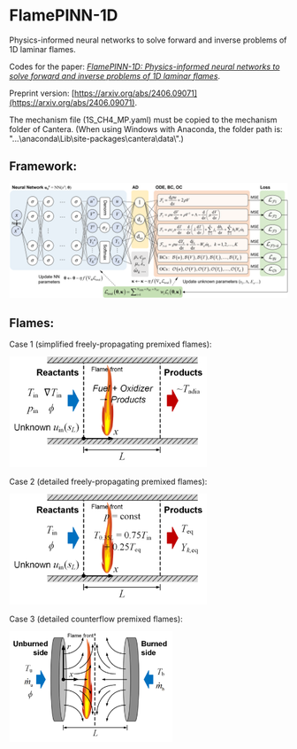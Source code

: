 # FlamePINN-1D
Physics-informed neural networks to solve forward and inverse problems of 1D laminar flames.

Codes for the paper: [*FlamePINN-1D: Physics-informed neural networks to solve forward and inverse problems of 1D laminar flames*](https://doi.org/10.1016/j.combustflame.2025.113964).

Preprint version: [https://arxiv.org/abs/2406.09071](https://arxiv.org/abs/2406.09071).

The mechanism file (1S_CH4_MP.yaml) must be copied to the mechanism folder of Cantera. (When using Windows with Anaconda, the folder path is: "...\anaconda\Lib\site-packages\cantera\data\\".)

## Framework:

![framework](./pics/schematic_soft.png)

## Flames:

Case 1 (simplified freely-propagating premixed flames):

<img alt="Case 1" height="200" src="./pics/Case1_freely_prop_simple.png"/>

Case 2 (detailed freely-propagating premixed flames):

<img alt="Case 2" height="200" src="./pics/Case2_freely_prop.png"/>

Case 3 (detailed counterflow premixed flames):

<img alt="Case 3" height="200" src="./pics/Case3_counterflow_prem.png"/>
